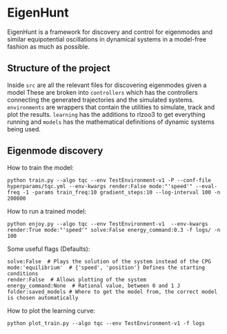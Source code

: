 # EigenHunt

EigenHunt is a framework for discovery and control for eigenmodes and similar 
equipotential oscillations in dynamical systems in a model-free fashion as much as 
possible.

## Structure of the project
Inside `src` are all the relevant files for discovering eigenmodes given a model These are broken into `controllers` 
which has the controllers connecting the generated trajectories and the simulated systems. `environments` are 
wrappers that contain the utilities to simulate, track and plot the results. `learning` has the additions to rlzoo3 
to get everything running and `models` has the mathematical definitions of dynamic systems being used.

## Eigenmode discovery

How to train the model:
```
python train.py --algo tqc --env TestEnvironment-v1 -P --conf-file hyperparams/tqc.yml --env-kwargs render:False mode:"'speed'" --eval-freq -1 -params train_freq:10 gradient_steps:10 --log-interval 100 -n 200000
```
How to run a trained model:
```
python enjoy.py --algo tqc --env TestEnvironment-v1  --env-kwargs render:True mode:"'speed'" solve:False energy_command:0.3 -f logs/ -n 100
```
Some useful flags (Defaults):
```
solve:False  # Plays the solution of the system instead of the CPG
mode:'equilibrium'  # {'speed', 'position'} Defines the starting conditions
render:False  # Allows plotting of the system
energy_command:None  # Rational value, between 0 and 1 J
folder:saved_models # Where to get the model from, the correct model is chosen automatically
```
How to plot the learning curve:
```
python plot_train.py --algo tqc --env TestEnvironment-v1 -f logs
```